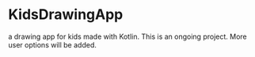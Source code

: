 # KidsDrawingApp
a drawing app for kids made with Kotlin. 
This is an ongoing project. More user options will be added.
